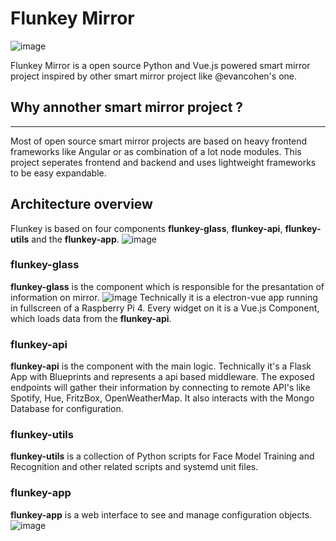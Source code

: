 # Flunkey Mirror
![image](https://user-images.githubusercontent.com/4592657/77485129-ac816900-6e2c-11ea-8dc0-144a6f164cfc.png)

Flunkey Mirror is a open source Python and Vue.js powered smart mirror project inspired by other smart mirror project like @evancohen's one.

## Why annother smart mirror project ?
---
Most of open source smart mirror projects are based on heavy frontend frameworks like Angular or as combination of a lot node modules. 
This project seperates frontend and backend and uses lightweight frameworks to be easy expandable.

## Architecture overview
Flunkey is based on four components **flunkey-glass**, **flunkey-api**, **flunkey-utils** and the **flunkey-app**.
![image](https://user-images.githubusercontent.com/4592657/77485502-945e1980-6e2d-11ea-8abd-fb6a1dfbe0ec.png)

### flunkey-glass
**flunkey-glass** is the component which is responsible for the presantation of information on mirror. 
![image](https://user-images.githubusercontent.com/4592657/77486610-7645e880-6e30-11ea-9d5f-d64ac04adf1d.png)
Technically it is a electron-vue app running in fullscreen of a Raspberry Pi 4. Every widget on it is a Vue.js Component, which loads data from the **flunkey-api**.

### flunkey-api
**flunkey-api** is the component with the main logic. Technically it's a Flask App with Blueprints and represents a api based middleware. 
The exposed endpoints will gather their information by connecting to remote API's like Spotify, Hue, FritzBox, OpenWeatherMap. It also interacts with the Mongo Database for configuration.

### flunkey-utils
**flunkey-utils** is a collection of Python scripts for Face Model Training and Recognition and other related scripts and systemd unit files. 

### flunkey-app
**flunkey-app** is a web interface to see and manage configuration objects.
![image](https://user-images.githubusercontent.com/4592657/77487388-a7bfb380-6e32-11ea-8787-57841a47349e.png)
